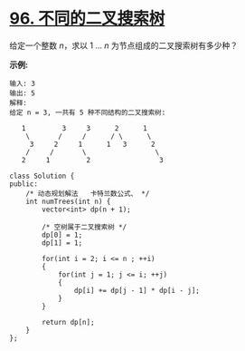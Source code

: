 # [96. 不同的二叉搜索树](https://leetcode-cn.com/problems/unique-binary-search-trees/)

给定一个整数 *n*，求以 1 ... *n* 为节点组成的二叉搜索树有多少种？

**示例:**

```
输入: 3
输出: 5
解释:
给定 n = 3, 一共有 5 种不同结构的二叉搜索树:

   1         3     3      2      1
    \       /     /      / \      \
     3     2     1      1   3      2
    /     /       \                 \
   2     1         2                 3
```



```jav
class Solution {
public:
    /* 动态规划解法   卡特兰数公式、 */
    int numTrees(int n) {
        vector<int> dp(n + 1);
        
        /* 空树属于二叉搜索树 */
        dp[0] = 1; 
        dp[1] = 1;
        
        for(int i = 2; i <= n ; ++i)
        {
            for(int j = 1; j <= i; ++j)
            {
                dp[i] += dp[j - 1] * dp[i - j];
            }
        }
        
        return dp[n];
    }
};
```

